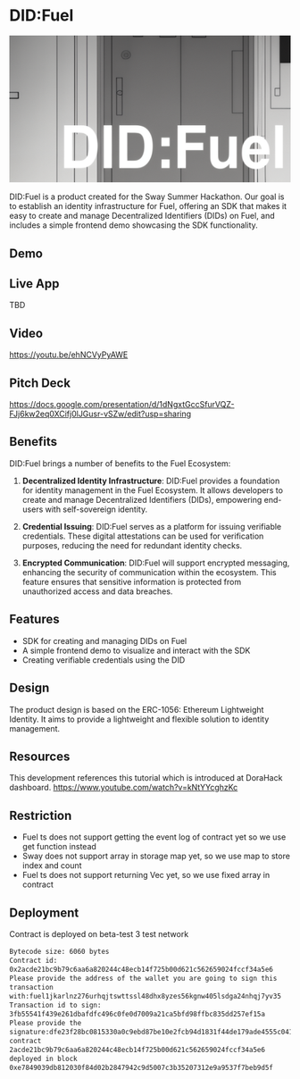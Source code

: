 # DID:Fuel

![banner](./assets/banner.png)

DID:Fuel is a product created for the Sway Summer Hackathon. Our goal is to establish an identity infrastructure for Fuel, offering an SDK that makes it easy to create and manage Decentralized Identifiers (DIDs) on Fuel, and includes a simple frontend demo showcasing the SDK functionality.

## Demo

## Live App

TBD

## Video

https://youtu.be/ehNCVyPyAWE

## Pitch Deck

https://docs.google.com/presentation/d/1dNgxtGccSfurVQZ-FJj6kw2eq0XCifj0lJGusr-vSZw/edit?usp=sharing

## Benefits

DID:Fuel brings a number of benefits to the Fuel Ecosystem:

1. **Decentralized Identity Infrastructure**: DID:Fuel provides a foundation for identity management in the Fuel Ecosystem. It allows developers to create and manage Decentralized Identifiers (DIDs), empowering end-users with self-sovereign identity.

2. **Credential Issuing**: DID:Fuel serves as a platform for issuing verifiable credentials. These digital attestations can be used for verification purposes, reducing the need for redundant identity checks.

3. **Encrypted Communication**: DID:Fuel will support encrypted messaging, enhancing the security of communication within the ecosystem. This feature ensures that sensitive information is protected from unauthorized access and data breaches.

## Features

- SDK for creating and managing DIDs on Fuel
- A simple frontend demo to visualize and interact with the SDK
- Creating verifiable credentials using the DID

## Design

The product design is based on the ERC-1056: Ethereum Lightweight Identity. It aims to provide a lightweight and flexible solution to identity management.

## Resources

This development references this tutorial which is introduced at DoraHack dashboard.
https://www.youtube.com/watch?v=kNtYYcghzKc

## Restriction

- Fuel ts does not support getting the event log of contract yet so we use get function instead
- Sway does not support array in storage map yet, so we use map to store index and count
- Fuel ts does not support returning Vec yet, so we use fixed array in contract

## Deployment

Contract is deployed on beta-test 3 test network

```
Bytecode size: 6060 bytes
Contract id: 0x2acde21bc9b79c6aa6a820244c48ecb14f725b00d621c562659024fccf34a5e6
Please provide the address of the wallet you are going to sign this transaction with:fuel1jkarlnz276urhqjtswttssl48dhx8yzes56kgnw405lsdga24nhqj7yv35
Transaction id to sign: 3fb55541f439e261dbafdfc496c0fe0d7009a21ca5bfd98ffbc835dd257ef15a
Please provide the signature:dfe23f28bc0815330a0c9ebd87be10e2fcb94d1831f44de179ade4555c041aca1ec3a9139b9b70886a2d1424865a008c69e63d4306b54920bd4b54f73fdd9cea
contract 2acde21bc9b79c6aa6a820244c48ecb14f725b00d621c562659024fccf34a5e6 deployed in block 0xe7849039db812030f84d02b2847942c9d5007c3b35207312e9a9537f7beb9d5f
```
